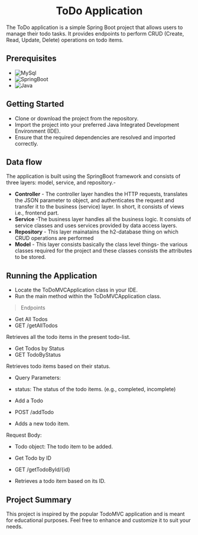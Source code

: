 <h1 align="center"> 
ToDo Application</h1>

The ToDo application is a simple Spring Boot project that allows users to manage their todo tasks. It provides endpoints to perform CRUD (Create, Read, Update, Delete) operations on todo items.

## Prerequisites
* ![MySql](https://img.shields.io/badge/DBMS-MYSQL%205.7%20or%20Higher-red)
* ![SpringBoot](https://img.shields.io/badge/Framework-SpringBoot-green)
* ![Java](https://img.shields.io/badge/Language-Java%208%20or%20higher-yellow)

## Getting Started
* Clone or download the project from the repository.
* Import the project into your preferred Java Integrated Development Environment (IDE).
* Ensure that the required dependencies are resolved and imported correctly.

## Data flow
The application is built using the SpringBoot framework and consists of three layers: model, service, and repository.-

* **Controller** - The controller layer handles the HTTP requests, translates the JSON parameter to object, and authenticates the request and transfer it to the business (service) layer. In short, it consists of views i.e., frontend part.
* **Service** -The business layer handles all the business logic. It consists of service classes and uses services provided by data access layers.
* **Repository** - This layer mainatains the h2-database thing on which CRUD operations are performed
* **Model** - This layer consists basically the class level things- the various classes required for the project and these classes consists the attributes to be stored.



## Running the Application

* Locate the ToDoMVCApplication class in your IDE.
* Run the main method within the ToDoMVCApplication class.
>Endpoints
* Get All Todos
* GET /getAllTodos

Retrieves all the todo items in the present todo-list.

* Get Todos by Status
* GET TodoByStatus

Retrieves todo items based on their status.

* Query Parameters:

* status: The status of the todo items. (e.g., completed, incomplete)
* Add a Todo
* POST /addTodo

* Adds a new todo item.

Request Body:

* Todo object: The todo item to be added.
* Get Todo by ID
* GET /getTodoById/{id}

* Retrieves a todo item based on its ID.

## Project Summary

This project is inspired by the popular TodoMVC application and is meant for educational purposes. Feel free to enhance and customize it to suit your needs.







